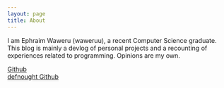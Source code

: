 ```yaml
---
layout: page
title: About
---
```


I am Ephraim Waweru (waweruu), a recent Computer Science graduate. This blog is mainly a devlog of personal projects and a recounting of experiences related to programming. Opinions are my own.

[Github](https://github.com/waweruu)
<br>
[defnought Github](https://github.com/defnought)
